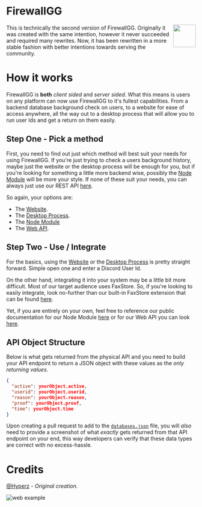 # FirewallGG
<img align="right" height="60" width="60" alt="" src="https://github.com/Itz-Hyperz/firewallgg/blob/main/website/public/assets/logo.png?raw=true" />
This is technically the second version of FirewallGG. Originally it was created with the same intention, however it never succeeded and required many rewrites. Now, it has been rewritten in a more stable fashion with better intentions towards serving the community.

# How it works
FirewallGG is **both** *client sided* and *server sided*. What this means is users on any platform can now use FirewallGG to it's fullest capabilities. From a backend database background check on users, to a website for ease of access anywhere, all the way out to a desktop process that will allow you to run user Ids and get a return on them easily.

## Step One - Pick a method
First, you need to find out just which method will best suit your needs for using FirewallGG. If you're just trying to check a users background history, maybe just the website or the desktop process will be enough for you, but if you're looking for something a little more backend wise, possibly the [Node Module](https://npmjs.com/package/firewallgg) will be more your style. If none of these suit your needs, you can always just use our REST API [here](https://firewall.hyperz.net/api).

So again, your options are:
- The [Website](https://firewall.hyperz.net).
- The [Desktop Process](https://github.com/Itz-Hyperz/firewallgg/releases).
- The [Node Module](https://npmjs.com/package/firewallgg)
- The [Web API](https://firewall.hyperz.net/api).

## Step Two - Use / Integrate
For the basics, using the [Website](https://firewall.hyperz.net) or the [Desktop Process](https://github.com/Itz-Hyperz/firewallgg/releases) is pretty straight forward. Simple open one and enter a Discord User Id.

On the other hand, integrating it into your system may be a little bit more difficult. Most of our target audience uses FaxStore. So, if you're looking to easily integrate, look no-further than our built-in FaxStore extension that can be found [here](#input).

Yet, if you are entirely on your own, feel free to reference our public documentation for our Node Module [here](https://npmjs.com/package/firewallgg) or for our Web API you can look [here](https://firewall.hyperz.net/api).

## API Object Structure
Below is what gets returned from the physical API and you need to build your API endpoint to return a JSON object with these values as the *only returning values*.

```json
{
  "active": yourObject.active,
  "userid": yourObject.userid,
  "reason": yourObject.reason,
  "proof": yourObject.proof,
  "time": yourObject.time
}
```

Upon creating a pull request to add to the [`databases.json`](https://github.com/Itz-Hyperz/firewallgg/blob/main/databases.json) file, you will *also* need to provide a screenshot of what *exactly* gets returned from that API endpoint on your end, this way developers can verify that these data types are correct with no excess-hassle.

# Credits
[@Hyperz](https://github.com/itz-hyperz) - *Original creation.*

![web example](https://cdn.hyperz.net/u/main/eQyDlN1.png)
